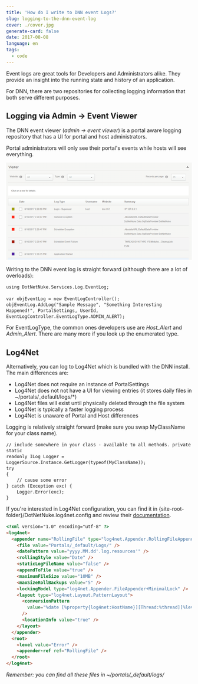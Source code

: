 ```yaml
---
title: 'How do I write to DNN event Logs?'
slug: logging-to-the-dnn-event-log
cover: ./cover.jpg
generate-card: false
date: 2017-08-08
language: en
tags:
  - code
---
```


Event logs are great tools for Developers and Administrators alike. They provide an insight into the running state and history of an application.

For DNN, there are two repositories for collecting logging information that both serve different purposes.

## Logging via Admin -> Event Viewer

The DNN event viewer (_admin -> event viewer_) is a portal aware logging repository that has a UI for portal and host administrators.

Portal administrators will only see their portal's events while hosts will see everything.

![DNN Event Viewer](./dnn-event-viewer.png)

Writing to the DNN event log is straight forward (although there are a lot of overloads):

```clike
using DotNetNuke.Services.Log.EventLog;

var objEventLog = new EventLogController();
objEventLog.AddLog("Sample Message", "Something Interesting Happened!", PortalSettings, UserId, EventLogController.EventLogType.ADMIN_ALERT);
```

For EventLogType, the common ones developers use are _Host_Alert_ and _Admin_Alert_. There are many more if you look up the enumerated type.

## Log4Net

Alternatively, you can log to Log4Net which is bundled with the DNN install. The main differences are:

- Log4Net does not require an instance of PortalSettings
- Log4Net does not not have a UI for viewing entries (it stores daily files in ~/portals/\_default/logs/\*)
- Log4Net files will exist until physically deleted through the file system
- Log4Net is typically a faster logging process
- Log4Net is unaware of Portal and Host differences

Logging is relatively straight forward (make sure you swap MyClassName for your class name).

```clike
// include somewhere in your class - available to all methods. private static
readonly ILog Logger = LoggerSource.Instance.GetLogger(typeof(MyClassName));
try
{
    // cause some error
} catch (Exception exc) {
    Logger.Error(exc);
}
```

If you're interested in Log4Net configuration, you can find it in {site-root-folder}/DotNetNuke.log4net.config and review their [documentation](https://logging.apache.org/log4net/release/manual/configuration.html).

```html
<?xml version="1.0" encoding="utf-8" ?>
<log4net>
  <appender name="RollingFile" type="log4net.Appender.RollingFileAppender">
    <file value="Portals/_default/Logs/" />
    <datePattern value="yyyy.MM.dd'.log.resources'" />
    <rollingStyle value="Date" />
    <staticLogFileName value="false" />
    <appendToFile value="true" />
    <maximumFileSize value="10MB" />
    <maxSizeRollBackups value="5" />
    <lockingModel type="log4net.Appender.FileAppender+MinimalLock" />
    <layout type="log4net.Layout.PatternLayout">
      <conversionPattern
        value="%date [%property{log4net:HostName}][Thread:%thread][%level] %logger - %message%newline"
      />
      <locationInfo value="true" />
    </layout>
  </appender>
  <root>
    <level value="Error" />
    <appender-ref ref="RollingFile" />
  </root>
</log4net>
```

_Remember: you can find all these files in ~/portals/\_default/logs/_

